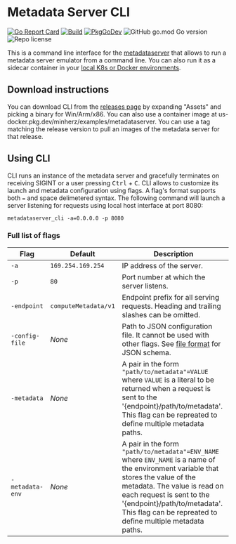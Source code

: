 <!-- markdownlint-disable MD033 -->
# Metadata Server CLI

[![Go Report Card](https://goreportcard.com/badge/github.com/minherz/metadataserver_cli)](https://goreportcard.com/report/github.com/minherz/metadataserver_cli)
[![Build](https://github.com/minherz/metadataserver_cli/actions/workflows/go.yaml/badge.svg)](https://github.com/minherz/metadataserver_cli/actions/workflows/go.yaml)
[![PkgGoDev](https://pkg.go.dev/badge/github.com/minherz/metadataserver_cli)](https://pkg.go.dev/github.com/minherz/metadataserver_cli)
![GitHub go.mod Go version](https://img.shields.io/github/go-mod/go-version/minherz/metadataserver_cli?label=go-version)
![Repo license](https://badgen.net/badge/license/Apache%202.0/blue)

This is a command line interface for the [metadataserver](https://github.com/minherz/metadataserver) that allows to run a metadata server emulator from a command line.
You can also run it as a sidecar container in your [local K8s or Docker environments](http://about).

## Download instructions

You can download CLI from the [releases page](https://github.com/minherz/metadataserver/releases) by expanding "Assets" and picking a binary for Win/Arm/x86.
You can also use a container image at us-docker.pkg.dev/minherz/examples/metadataserver. You can use a tag matching the release version to pull an images of the metadata server for that release.

## Using CLI

CLI runs an instance of the metadata server and gracefully terminates on receiving SIGINT or a user pressing <kbd>Ctrl</kbd> + <kbd>C</kbd>.
CLI allows to customize its launch and metadata configuration using flags. A flag's format supports both `=` and space delimetered syntax.
The following command will launch a server listening for requests using local host interface at port 8080:

```console
metadataserver_cli -a=0.0.0.0 -p 8080
```

### Full list of flags

| Flag | Default | Description |
| ---- | ------- | ----------- |
| `-a` | `169.254.169.254` | IP address of the server. |
| `-p` | `80` | Port number at which the server listens. |
| `-endpoint` | `computeMetadata/v1` | Endpoint prefix for all serving requests. Heading and trailing slashes can be omitted. |
| `-config-file` | _None_ | Path to JSON configuration file. It cannot be used with other flags. See [file format](https://github.com/minherz/metadataserver#custom-configuration) for JSON schema. |
| `-metadata` | _None_ | A pair in the form `"path/to/metadata"=VALUE` where `VALUE` is a literal to be returned when a request is sent to the '{endpoint}/path/to/metadata'. This flag can be repreated to define multiple metadata paths. |
| `-metadata-env` | _None_ | A pair in the form `"path/to/metadata"=ENV_NAME` where `ENV_NAME` is a name of the environment variable that stores the value of the metadata. The value is read on each request is sent to the '{endpoint}/path/to/metadata'. This flag can be repreated to define multiple metadata paths. |
